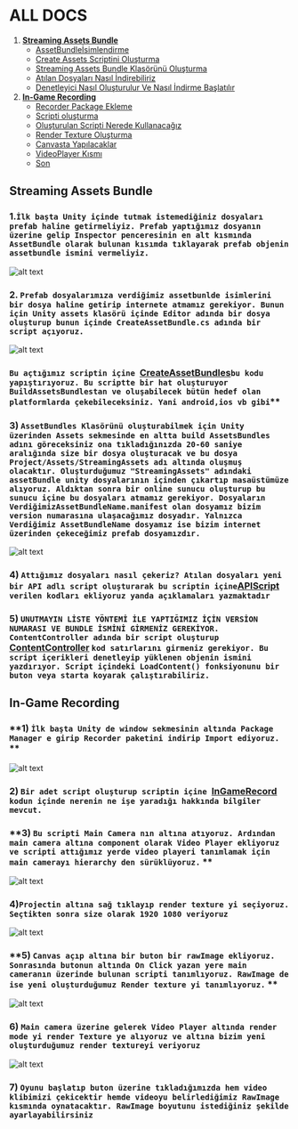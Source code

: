 # ALL DOCS

1.  **[Streaming Assets Bundle](https://github.com/berkcancabuk/Docs#streaming-assets-bundle)**
    - [AssetBundleİsimlendirme](https://github.com/berkcancabuk/Docs#1i%CC%87lk-ba%C5%9Fta-unity-i%C3%A7inde-tutmak-istemedi%C4%9Finiz-dosyalar%C4%B1-prefab-haline-getirmeliyiz-prefab-yapt%C4%B1%C4%9F%C4%B1m%C4%B1z-dosyan%C4%B1n-%C3%BCzerine-gelip-inspector-penceresinin-en-alt-k%C4%B1sm%C4%B1nda-assetbundle-olarak-bulunan-k%C4%B1s%C4%B1mda-t%C4%B1klayarak-prefab-objenin-assetbundle-ismini-vermeliyiz)
    - [Create Assets Scriptini Oluşturma](https://github.com/berkcancabuk/Docs#2-prefab-dosyalar%C4%B1m%C4%B1za-verdi%C4%9Fimiz-assetbunlde-isimlerini-bir-dosya-haline-getirip-internete-atmam%C4%B1z-gerekiyor-bunun-i%C3%A7in-unity-assets-klas%C3%B6r%C3%BC-i%C3%A7inde-editor-ad%C4%B1nda-bir-dosya-olu%C5%9Fturup-bunun-i%C3%A7inde-createassetbundlecs-ad%C4%B1nda-bir-script-a%C3%A7%C4%B1yoruz)
    - [Streaming Assets Bundle Klasörünü Oluşturma](https://github.com/berkcancabuk/Docs#3-assetbundles-klas%C3%B6r%C3%BCn%C3%BC-olu%C5%9Fturabilmek-i%C3%A7in-unity-%C3%BCzerinden-assets-sekmesinde-en-altta-build-assetsbundles-ad%C4%B1n%C4%B1-g%C3%B6receksiniz-ona-t%C4%B1klad%C4%B1%C4%9F%C4%B1n%C4%B1zda-20-60-saniye-aral%C4%B1%C4%9F%C4%B1nda-size-bir-dosya-olu%C5%9Fturacak-ve-bu-dosya-projectassetsstreamingassets-ad%C4%B1-alt%C4%B1nda-olu%C5%9Fmu%C5%9F-olacakt%C4%B1r-olu%C5%9Fturdu%C4%9Fumuz-streamingassets-ad%C4%B1ndaki-assetbundle-unity-dosyalar%C4%B1n%C4%B1n-i%C3%A7inden-%C3%A7%C4%B1kart%C4%B1p-masa%C3%BCst%C3%BCm%C3%BCze-al%C4%B1yoruz-ald%C4%B1ktan-sonra-bir-online-sunucu-olu%C5%9Fturup-bu-sunucu-i%C3%A7ine-bu-dosyalar%C4%B1-atmam%C4%B1z-gerekiyor-dosyalar%C4%B1n-verdi%C4%9Fimizassetbundlenamemanifest-olan-dosyam%C4%B1z-bizim-version-numaras%C4%B1na-ula%C5%9Faca%C4%9F%C4%B1m%C4%B1z-dosyad%C4%B1r-yaln%C4%B1zca-verdi%C4%9Fimiz-assetbundlename-dosyam%C4%B1z-ise-bizim-internet-%C3%BCzerinden-%C3%A7ekece%C4%9Fimiz-prefab-dosyam%C4%B1zd%C4%B1r-)
    - [Atılan Dosyaları Nasıl İndirebiliriz](https://github.com/berkcancabuk/Docs#4-att%C4%B1%C4%9F%C4%B1m%C4%B1z-dosyalar%C4%B1-nas%C4%B1l-%C3%A7ekeriz-at%C4%B1lan-dosyalar%C4%B1-yeni-bir-api-adl%C4%B1-script-olu%C5%9Fturarak-bu-scriptin-i%C3%A7ineapiscript-verilen-kodlar%C4%B1-ekliyoruz-yanda-a%C3%A7%C4%B1klamalar%C4%B1-yazmaktad%C4%B1r)
    - [Denetleyici Nasıl Oluşturulur Ve Nasıl İndirme Başlatılır](https://github.com/berkcancabuk/Docs#5-unutmayin-li%CC%87ste-y%C3%B6ntemi%CC%87-i%CC%87le-yapti%C4%9Fimiz-i%CC%87%C3%A7i%CC%87n-versi%CC%87on-numarasi-ve-bundle-i%CC%87smi%CC%87ni%CC%87-gi%CC%87rmeni%CC%87z-gereki%CC%87yor-contentcontroller-ad%C4%B1nda-bir-script-olu%C5%9Fturup-contentcontroller-kod-sat%C4%B1rlar%C4%B1n%C4%B1-girmeniz-gerekiyor-bu-script-i%C3%A7erikleri-denetleyip-y%C3%BCklenen-objenin-ismini-yazd%C4%B1r%C4%B1yor-script-i%C3%A7indeki-loadcontent-fonksiyonunu-bir-buton-veya-starta-koyarak-%C3%A7al%C4%B1%C5%9Ft%C4%B1rabiliriz)
2. **[In-Game Recording](https://github.com/berkcancabuk/Docs/blob/main/README.md#in-game-recording)**
    - [Recorder Package Ekleme](https://github.com/berkcancabuk/Docs#1-i%CC%87lk-ba%C5%9Fta-unity-de-window-sekmesinin-alt%C4%B1nda-package-manager-e-girip-recorder-paketini-indirip-import-ediyoruz-) 
    - [Scripti oluşturma](https://github.com/berkcancabuk/Docs#2-bir-adet-script-olu%C5%9Fturup-scriptin-i%C3%A7ine-ingamerecord-kodun-i%C3%A7inde-nerenin-ne-i%C5%9Fe-yarad%C4%B1%C4%9F%C4%B1-hakk%C4%B1nda-bilgiler-mevcut)
    - [Oluşturulan Scripti Nerede Kullanacağız](https://github.com/berkcancabuk/Docs#3-bu-scripti-main-camera-n%C4%B1n-alt%C4%B1na-at%C4%B1yoruz-ard%C4%B1ndan-main-camera-alt%C4%B1na-component-olarak-video-player-ekliyoruz-ve-scripti-att%C4%B1%C4%9F%C4%B1m%C4%B1z-yerde-video-playeri-tan%C4%B1mlamak-i%C3%A7in-main-cameray%C4%B1-hierarchy-den-s%C3%BCr%C3%BCkl%C3%BCyoruz-)
    - [Render Texture Oluşturma](https://github.com/berkcancabuk/Docs#4projectin-alt%C4%B1na-sa%C4%9F-t%C4%B1klay%C4%B1p-render-texture-yi-se%C3%A7iyoruz-se%C3%A7tikten-sonra-size-olarak-1920-1080-veriyoruz)
    - [Canvasta Yapılacaklar](https://github.com/berkcancabuk/Docs#5-canvas-a%C3%A7%C4%B1p-alt%C4%B1na-bir-buton-bir-rawimage-ekliyoruz-sonras%C4%B1nda-butonun-alt%C4%B1nda-on-click-yazan-yere-main-cameran%C4%B1n-%C3%BCzerinde-bulunan-scripti-tan%C4%B1ml%C4%B1yoruz-rawimage-de-ise-yeni-olu%C5%9Fturdu%C4%9Fumuz-render-texture-yi-tan%C4%B1ml%C4%B1yoruz)
    - [VideoPlayer Kısmı](https://github.com/berkcancabuk/Docs#6-main-camera-%C3%BCzerine-gelerek-video-player-alt%C4%B1nda-render-mode-yi-render-texture-ye-al%C4%B1yoruz-ve-alt%C4%B1na-bizim-yeni-olu%C5%9Fturdu%C4%9Fumuz-render-textureyi-veriyoruz)
    - [Son](https://github.com/berkcancabuk/Docs#7-oyunu-ba%C5%9Flat%C4%B1p-buton-%C3%BCzerine-t%C4%B1klad%C4%B1%C4%9F%C4%B1m%C4%B1zda-hem-video-klibimizi-%C3%A7ekicektir-hemde-videoyu-belirledi%C4%9Fimiz-rawimage-k%C4%B1sm%C4%B1nda-oynatacakt%C4%B1r-rawimage-boyutunu-istedi%C4%9Finiz-%C5%9Fekilde-ayarlayabilirsiniz)
## Streaming Assets Bundle

### **1.`İlk başta Unity içinde tutmak istemediğiniz dosyaları prefab haline getirmeliyiz. Prefab yaptığımız dosyanın üzerine gelip Inspector penceresinin en alt kısmında AssetBundle olarak bulunan kısımda tıklayarak prefab objenin assetbundle ismini vermeliyiz.`**

![alt text](https://github.com/berkcancabuk/AssetsBundleStreaming/blob/main/Assetbundlename.png)

### **2. `Prefab dosyalarımıza verdiğimiz assetbunlde isimlerini bir dosya haline getirip internete atmamız gerekiyor. Bunun için Unity assets klasörü içinde Editor adında bir dosya oluşturup bunun içinde CreateAssetBundle.cs adında bir script açıyoruz.`**

![alt text](https://github.com/berkcancabuk/AssetsBundleStreaming/blob/main/EditorCreateAssetBundle.png)

### `Bu açtığımız scriptin içine `[CreateAssetBundles](https://github.com/berkcancabuk/AssetsBundleStreaming/blob/main/CreateAssetBundles.cs)`bu kodu yapıştırıyoruz. Bu scriptte bir hat oluşturuyor BuildAssetsBundlestan ve oluşabilecek bütün hedef olan platformlarda çekebileceksiniz. Yani android,ios vb gibi`**

### **3) `AssetBundles Klasörünü oluşturabilmek için Unity üzerinden Assets sekmesinde en altta build AssetsBundles adını göreceksiniz ona tıkladığınızda 20-60 saniye aralığında size bir dosya oluşturacak ve bu dosya Project/Assets/StreamingAssets adı altında oluşmuş olacaktır. Oluşturduğumuz "StreamingAssets" adındaki assetBundle unity dosyalarının içinden çıkartıp masaüstümüze alıyoruz. Aldıktan sonra bir online sunucu oluşturup bu sunucu içine bu dosyaları atmamız gerekiyor. Dosyaların VerdiğimizAssetBundleName.manifest olan dosyamız bizim version numarasına ulaşacağımız dosyadır. Yalnızca Verdiğimiz AssetBundleName dosyamız ise bizim internet üzerinden çekeceğimiz prefab dosyamızdır. `**

![alt text](https://github.com/berkcancabuk/AssetsBundleStreaming/blob/main/AssetSekmesi.png)



### **4) `Attığımız dosyaları nasıl çekeriz? Atılan dosyaları yeni bir API adlı script oluşturarak bu scriptin içine`[APIScript](https://github.com/berkcancabuk/AssetsBundleStreaming/blob/main/API.cs) `verilen kodları ekliyoruz yanda açıklamaları yazmaktadır`**

### **5) `UNUTMAYIN LİSTE YÖNTEMİ İLE YAPTIĞIMIZ İÇİN VERSİON NUMARASI VE BUNDLE İSMİNİ GİRMENİZ GEREKİYOR. ContentController adında bir script oluşturup` [ContentController](https://github.com/berkcancabuk/AssetsBundleStreaming/blob/main/ContentController.cs) `kod satırlarını girmeniz gerekiyor. Bu script içerikleri denetleyip yüklenen objenin ismini yazdırıyor. Script içindeki LoadContent() fonksiyonunu bir buton veya starta koyarak çalıştırabiliriz.`**

## In-Game Recording

### **1) `İlk başta Unity de window sekmesinin altında Package Manager e girip Recorder paketini indirip Import ediyoruz.` **

![alt text](https://github.com/berkcancabuk/In-Game-Recordering/blob/main/1.png)

### **2) `Bir adet script oluşturup scriptin içine `[InGameRecord](https://github.com/berkcancabuk/In-Game-Recordering/blob/main/Assets/Scripts/RecorderRunTime.cs) `kodun içinde nerenin ne işe yaradığı hakkında bilgiler mevcut.`**

### **3) `Bu scripti Main Camera nın altına atıyoruz. Ardından main camera altına component olarak Video Player ekliyoruz ve scripti attığımız yerde video playeri tanımlamak için main camerayı hierarchy den sürüklüyoruz.` **

![alt text](https://github.com/berkcancabuk/In-Game-Recordering/blob/main/2.png)

### **4)`Projectin altına sağ tıklayıp render texture yi seçiyoruz. Seçtikten sonra size olarak 1920 1080 veriyoruz`**
![alt text](https://github.com/berkcancabuk/In-Game-Recordering/blob/main/3.png)

### **5) `Canvas açıp altına bir buton bir rawImage ekliyoruz. Sonrasında butonun altında On Click yazan yere main cameranın üzerinde bulunan scripti tanımlıyoruz. RawImage de ise yeni oluşturduğumuz Render texture yi tanımlıyoruz.` **
![alt text](https://github.com/berkcancabuk/In-Game-Recordering/blob/main/4.png)

### **6) `Main camera üzerine gelerek Video Player altında render mode yi render Texture ye alıyoruz ve altına bizim yeni oluşturduğumuz render textureyi veriyoruz`**
![alt text](https://github.com/berkcancabuk/In-Game-Recordering/blob/main/5.png)

### **7) `Oyunu başlatıp buton üzerine tıkladığımızda hem video klibimizi çekicektir hemde videoyu belirlediğimiz RawImage kısmında oynatacaktır. RawImage boyutunu istediğiniz şekilde ayarlayabilirsiniz`**
